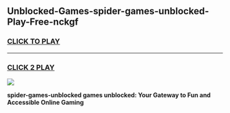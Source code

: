 
## Unblocked-Games-spider-games-unblocked-Play-Free-nckgf
<h3>
<a href="https://premium76.site?title=spider-games-unblocked&ref=15A">CLICK TO PLAY</a></h3>
<hr>

<h3>
<a href="https://premium76.site?title=spider-games-unblocked&ref=15A">CLICK 2 PLAY</a>
  
</h3>

<a href="https://premium76.site?title=spider-games-unblocked&ref=15A"><img src="https://clearcache.store/games.png"></a>


**spider-games-unblocked games unblocked: Your Gateway to Fun and Accessible Online Gaming**
